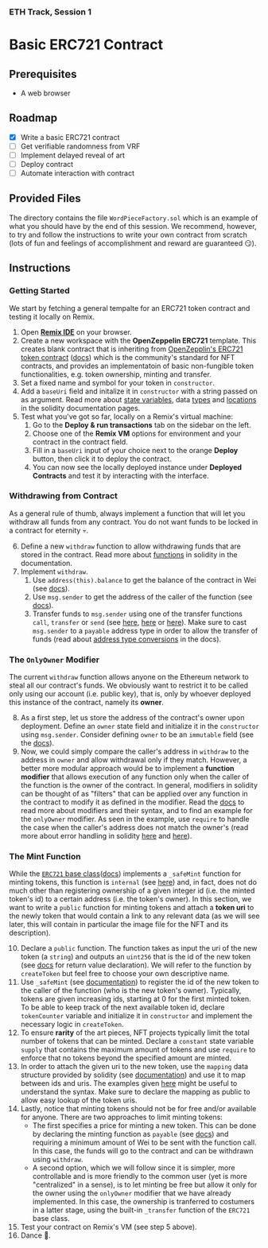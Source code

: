 ### ETH Track, Session 1
# Basic ERC721 Contract

## Prerequisites

- A web browser

## Roadmap

- [x] Write a basic ERC721 contract
- [ ] Get verifiable randomness from VRF
- [ ] Implement delayed reveal of art
- [ ] Deploy contract
- [ ] Automate interaction with contract

## Provided Files

The directory contains the file `WordPieceFactory.sol` which is an example of what you should have by the end of this session. We recommend, however, to try and follow the instructions to write your own contract from scratch (lots of fun and feelings of accomplishment and reward are guaranteed :smirk:).

## Instructions

### Getting Started

We start by fetching a general tempalte for an ERC721 token contract and testing it locally on Remix.

1. Open **[Remix IDE](https://remix.ethereum.org/)** on your browser.
2. Create a new workspace with the **OpenZeppelin ERC721** template. This creates blank contract that is inheriting from [OpenZepplin's ERC721 token contract](https://github.com/OpenZeppelin/openzeppelin-contracts/blob/master/contracts/token/ERC721/ERC721.sol) ([docs](https://docs.openzeppelin.com/contracts/2.x/erc721)) which is the community's standard for NFT contracts, and provides an implementatoin of basic non-fungible token functionalities, e.g. token ownership, minting and transfer.
3. Set a fixed name and symbol for your token in `constructor`.
4. Add a `baseUri` field and initalize it in `constructor` with a string passed on as argument. Read more about [state variables](https://docs.soliditylang.org/en/v0.8.9/structure-of-a-contract.html#state-variables), data [types](https://docs.soliditylang.org/en/v0.8.9/types.html) and [locations](https://docs.soliditylang.org/en/v0.8.13/types.html#data-location-and-assignment-behaviour) in the solidity documentation pages.
5. Test what you've got so far, locally on a Remix's virtual machine:
    1. Go to the **Deploy & run transactions** tab on the sidebar on the left.
    2. Choose one of the **Remix VM** options for environment and your contract in the contract field.
    3. Fill in a `baseUri` input of your choice next to the orange **Deploy** button, then click it to deploy the contract.
    4. You can now see the locally deployed instance under **Deployed Contracts** and test it by interacting with the interface.

### Withdrawing from Contract

As a general rule of thumb, always implement a function that will let you withdraw all funds from any contract. You do not want funds to be locked in a contract for eternity :skull:.

6. Define a new `withdraw` function to allow withdrawing funds that are stored in the contract. Read more about [functions](https://docs.soliditylang.org/en/v0.6.5/contracts.html#functions) in solidity in the documentation.
7. Implement `withdraw`.
    1. Use `address(this).balance` to get the balance of the contract in Wei (see [docs](https://docs.soliditylang.org/en/develop/units-and-global-variables.html#address-related)).
    2. Use `msg.sender` to get the address of the caller of the function (see [docs](https://docs.soliditylang.org/en/develop/units-and-global-variables.html#block-and-transaction-properties)).
    3. Transfer funds to `msg.sender` using one of the transfer functions `call`, `transfer` or `send` (see [here](https://solidity-by-example.org/sending-ether/), [here](https://blockchain-academy.hs-mittweida.de/courses/solidity-coding-beginners-to-intermediate/lessons/solidity-2-sending-ether-receiving-ether-emitting-events/topic/sending-ether-send-vs-transfer-vs-call/) or [here](https://fravoll.github.io/solidity-patterns/secure_ether_transfer.html)). Make sure to cast `msg.sender` to a `payable` address type in order to allow the transfer of funds (read about [address type conversions](https://docs.soliditylang.org/en/v0.8.9/types.html#address) in the docs).

### The `OnlyOwner` Modifier

The current `withdraw` function allows anyone on the Ethereum network to steal all our contract's funds. We obviously want to restrict it to be called only using our account (i.e. public key), that is, only by whoever deployed this instance of the contract, namely its **owner**.

8. As a first step, let us store the address of the contract's owner upon deployment. Define an `owner` state field and initialize it in the `constructor` using `msg.sender`. Consider defining `owner` to be an `immutable` field (see the [docs](https://docs.soliditylang.org/en/v0.8.13/contracts.html#constant-and-immutable-state-variables)).
9. Now, we could simply compare the caller's address in `withdraw` to the address in `owner` and allow withdrawal only if they match. However, a better more modular approach would be to implement a **function modifier** that allows execution of any function only when the caller of the function is the owner of the contract. In general, modifiers in solidity can be thought of as "filters" that can be applied over any function in the contract to modify it as defined in the modifier. Read the [docs](https://docs.soliditylang.org/en/v0.8.13/contracts.html?highlight=modifier#function-modifiers) to read more about modifiers and their syntax, and to find an example for the `onlyOwner` modifier. As seen in the example, use `require` to handle the case when the caller's address does not match the owner's (read more about error handling in solidity [here](https://solidity-by-example.org/error/) and [here](https://ethereum.stackexchange.com/a/24185)).

### The Mint Function

While the [`ERC721` base class]((https://github.com/OpenZeppelin/openzeppelin-contracts/blob/master/contracts/token/ERC721/ERC721.sol))([docs](https://docs.openzeppelin.com/contracts/2.x/erc721)) implements a `_safeMint` function for minting tokens, this function is `internal` (see [here](https://docs.soliditylang.org/en/v0.8.13/contracts.html#function-visibility)) and, in fact, does not do much other than registering ownership of a given integer id (i.e. the minted token's id) to a certain address (i.e. the token's owner). In this section, we want to write a `public` function for minting tokens and attach a **token uri** to the newly token that would contain a link to any relevant data (as we will see later, this will contain in particular the image file for the NFT and its description).

10. Declare a `public` function. The function takes as input the uri of the new token (a `string`) and outputs an `uint256` that is the id of the new token (see [docs](https://docs.soliditylang.org/en/v0.8.13/contracts.html#return-variables) for return value declaration). We will refer to the function  by `createToken` but feel free to choose your own descriptive name.
11. Use `_safeMint` (see [documentation](https://docs.openzeppelin.com/contracts/2.x/api/token/erc721#ERC721-_safeMint-address-uint256-bytes-)) to register the id of the new token to the caller of the function (who is the new token's owner). Typically, tokens are given increasing ids, starting at 0 for the first minted token. To be able to keep track of the next available token id, declare `tokenCounter` variable and initialize it in `constructor` and implement the necessary logic in `createToken`.
12. To ensure **rarity** of the art pieces, NFT projects typically limit the total number of tokens that can be minted. Declare a `constant` state variable `supply` that contains the maximum amount of tokens and use `require` to enforce that no tokens beyond the specified amount are minted.
13. In order to attach the given uri to the new token, use the `mapping` data structure provided by solidity (see [documentation](https://docs.soliditylang.org/en/v0.8.9/types.html#mapping-types)) and use it to map between ids and uris. The examples given [here](https://solidity-by-example.org/mapping/) might be useful to understand the syntax. Make sure to declare the mapping as public to allow easy lookup of the token uris.
14. Lastly, notice that minting tokens should not be for free and/or available for anyone. There are two approaches to limit minting tokens:
    - The first specifies a price for minting a new token. This can be done by declaring the minting function as `payable` (see [docs](https://docs.soliditylang.org/en/v0.8.14/types.html#function-types)) and requiring a minimum amount of Wei to be sent with the function call. In this case, the funds will go to the contract and can be withdrawn using `withdraw`.
    - A second option, which we will follow since it is simpler, more controllable and is more friendly to the common user (yet is more "centralized" in a sense), is to let minting be free but allow it only for the owner using the `onlyOwner` modifier that we have already implemented. In this case, the ownership is tranferred to costumers in a latter stage, using the built-in `_transfer` function of the `ERC721` base class. 
15. Test your contract on Remix's VM (see step 5 above).
16. Dance :dancer:.
